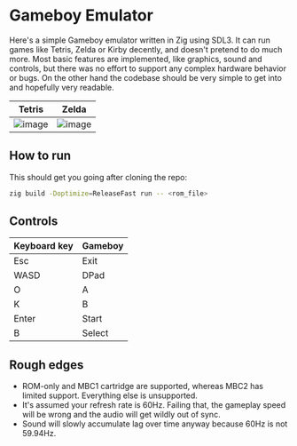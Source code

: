 # Gameboy Emulator

Here's a simple Gameboy emulator written in Zig using SDL3. It can run games like Tetris, Zelda or Kirby decently, and doesn't pretend to do much more. Most basic features are implemented, like graphics, sound and controls, but there was no effort to support any complex hardware behavior or bugs. On the other hand the codebase should be very simple to get into and hopefully very readable.

Tetris             |  Zelda
:-------------------------:|:-------------------------:
![image](https://github.com/Ryp/gb-emu-zig/assets/1625198/3d174690-ba52-46fd-9e9e-02e6101c8041) | ![image](https://github.com/Ryp/gb-emu-zig/assets/1625198/05800d09-e7e2-45f6-a41f-503ba853bbdf)

## How to run

This should get you going after cloning the repo:
```bash
zig build -Doptimize=ReleaseFast run -- <rom_file>
```

## Controls

| Keyboard key          | Gameboy            |
|-----------------------|--------------------|
| Esc                   | Exit               |
| WASD                  | DPad               |
| O                     | A                  |
| K                     | B                  |
| Enter                 | Start              |
| B                     | Select             |

## Rough edges

- ROM-only and MBC1 cartridge are supported, whereas MBC2 has limited support. Everything else is unsupported.
- It's assumed your refresh rate is 60Hz. Failing that, the gameplay speed will be wrong and the audio will get wildly out of sync.
- Sound will slowly accumulate lag over time anyway because 60Hz is not 59.94Hz.
